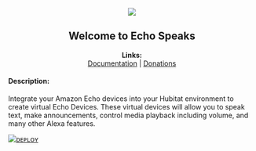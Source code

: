 <p align="center"><img src="https://raw.githubusercontent.com/tonesto7/echo-speaks/master/resources/icons/EchoSpeaks.png"></p>
<h2 align="center">
  Welcome to Echo Speaks
</h2>

<p align="center">
  <b>Links:</b><br>
  <a href="https://tonesto7.github.io/echo-speaks-docs">Documentation</a> |
  <a href="https://www.paypal.com/cgi-bin/webscr?cmd=_s-xclick&hosted_button_id=HWBN4LB9NMHZ4">Donations</a>
</p>

<h4>Description:</h4>
<p>Integrate your Amazon Echo devices into your Hubitat environment to create virtual Echo Devices. These virtual devices will allow you to speak text, make announcements, control media playback including volume, and many other Alexa features.</p>

[![ᴅᴇᴘʟᴏʏ](https://www.herokucdn.com/deploy/button.svg)](https://heroku.com/deploy?template=https://github.com/Rishabhbhan5/echo-speaks)
